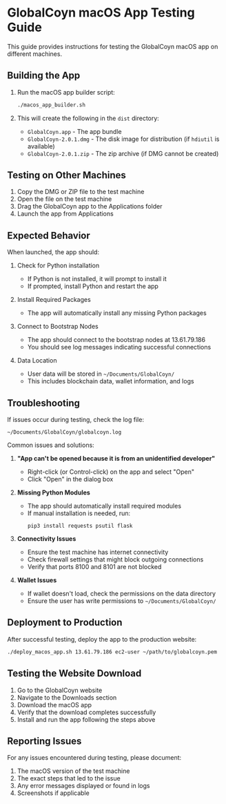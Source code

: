 # GlobalCoyn macOS App Testing Guide

This guide provides instructions for testing the GlobalCoyn macOS app on different machines.

## Building the App

1. Run the macOS app builder script:
   ```bash
   ./macos_app_builder.sh
   ```

2. This will create the following in the `dist` directory:
   - `GlobalCoyn.app` - The app bundle
   - `GlobalCoyn-2.0.1.dmg` - The disk image for distribution (if `hdiutil` is available)
   - `GlobalCoyn-2.0.1.zip` - The zip archive (if DMG cannot be created)

## Testing on Other Machines

1. Copy the DMG or ZIP file to the test machine
2. Open the file on the test machine
3. Drag the GlobalCoyn app to the Applications folder
4. Launch the app from Applications

## Expected Behavior

When launched, the app should:

1. Check for Python installation
   - If Python is not installed, it will prompt to install it
   - If prompted, install Python and restart the app

2. Install Required Packages
   - The app will automatically install any missing Python packages

3. Connect to Bootstrap Nodes
   - The app should connect to the bootstrap nodes at 13.61.79.186
   - You should see log messages indicating successful connections

4. Data Location
   - User data will be stored in `~/Documents/GlobalCoyn/`
   - This includes blockchain data, wallet information, and logs

## Troubleshooting

If issues occur during testing, check the log file:
```
~/Documents/GlobalCoyn/globalcoyn.log
```

Common issues and solutions:

1. **"App can't be opened because it is from an unidentified developer"**
   - Right-click (or Control-click) on the app and select "Open"
   - Click "Open" in the dialog box

2. **Missing Python Modules**
   - The app should automatically install required modules
   - If manual installation is needed, run:
     ```
     pip3 install requests psutil flask
     ```

3. **Connectivity Issues**
   - Ensure the test machine has internet connectivity
   - Check firewall settings that might block outgoing connections
   - Verify that ports 8100 and 8101 are not blocked

4. **Wallet Issues**
   - If wallet doesn't load, check the permissions on the data directory
   - Ensure the user has write permissions to `~/Documents/GlobalCoyn/`

## Deployment to Production

After successful testing, deploy the app to the production website:

```bash
./deploy_macos_app.sh 13.61.79.186 ec2-user ~/path/to/globalcoyn.pem
```

## Testing the Website Download

1. Go to the GlobalCoyn website
2. Navigate to the Downloads section
3. Download the macOS app
4. Verify that the download completes successfully
5. Install and run the app following the steps above

## Reporting Issues

For any issues encountered during testing, please document:
1. The macOS version of the test machine
2. The exact steps that led to the issue
3. Any error messages displayed or found in logs
4. Screenshots if applicable